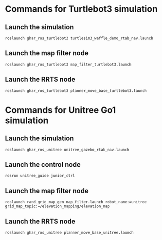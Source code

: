 # Commands for Turtlebot3 simulation

## Launch the simulation 
```
roslaunch ghar_ros_turtlebot3 turtlesim3_waffle_demo_rtab_nav.launch
```

## Launch the map filter node
```
roslaunch ghar_ros_turtlebot3 map_filter_turtlebot3.launch 
```
## Launch the RRTS node
```
roslaunch ghar_ros_turtlebot3 planner_move_base_turtlebot3.launch
```

<!-- ## Get the points from RVIZ using publish point button -->


# Commands for Unitree Go1 simulation

## Launch the simulation 
```
roslaunch ghar_ros_unitree unitree_gazebo_rtab_nav.launch
```

## Launch the control node
```
rosrun unitree_guide junior_ctrl
```

## Launch the map filter node
```
roslaunch rand_grid_map_gen map_filter.launch robot_name:=unitree grid_map_topic:=/elevation_mapping/elevation_map 
```
## Launch the RRTS node
```
roslaunch ghar_ros_unitree planner_move_base_unitree.launch
```
